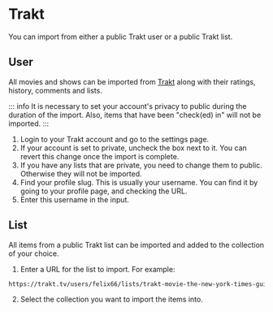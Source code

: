# Trakt

You can import from either a public Trakt user or a public Trakt list.

## User

All movies and shows can be imported from [Trakt](https://trakt.tv) along with
their ratings, history, comments and lists.

::: info
It is necessary to set your account's privacy to public during the duration of the
import. Also, items that have been "check(ed) in" will not be imported.
:::

1. Login to your Trakt account and go to the settings page.
2. If your account is set to private, uncheck the box next to it. You can revert
  this change once the import is complete.
3. If you have any lists that are private, you need to change them to public.
  Otherwise they will not be imported.
4. Find your profile slug. This is usually your username. You can find it by
  going to your profile page, and checking the URL.
5. Enter this username in the input.

## List

All items from a public Trakt list can be imported and added to the collection of your
choice.

1. Enter a URL for the list to import. For example:

```txt
https://trakt.tv/users/felix66/lists/trakt-movie-the-new-york-times-guide-to-the-best-1-000-movies-ever-made?sort=rank,asc
```

2. Select the collection you want to import the items into.
